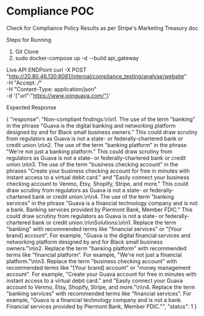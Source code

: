 # Compliance POC
Check for Compliance Policy Results as per Stripe's Marketing Treasury doc

Steps for Running 
1. Git Clone 
2. sudo docker-compose up -d --build api_gateway 

Live API ENDPoint 
curl -X POST "http://20.80.46.130:8081/internal/compliance_testing/analyse/website" \
  -H "Accept: */*" \
  -H "Content-Type: application/json" \
  -d '{"url":"https://www.joinguava.com/"}'

Expected Response 

{
  "response": "Non-compliant findings:\n\n1. The use of the term \"banking\" in the phrase \"Guava is the digital banking and networking platform designed by and for Black small business owners.\" This could draw scrutiny from regulators as Guava is not a state- or federally-chartered bank or credit union.\n\n2. The use of the term \"banking platform\" in the phrase \"We're not just a banking platform.\" This could draw scrutiny from regulators as Guava is not a state- or federally-chartered bank or credit union.\n\n3. The use of the term \"business checking account\" in the phrases \"Create your business checking account for free in minutes with instant access to a virtual debit card.\" and \"Easily connect your business checking account to Venmo, Etsy, Shopify, Stripe, and more.\" This could draw scrutiny from regulators as Guava is not a state- or federally-chartered bank or credit union.\n\n4. The use of the term \"banking services\" in the phrase \"Guava is a financial technology company and is not a bank. Banking services provided by Piermont Bank, Member FDIC.\" This could draw scrutiny from regulators as Guava is not a state- or federally-chartered bank or credit union.\n\nSolutions:\n\n1. Replace the term \"banking\" with recommended terms like \"financial services\" or \"[Your brand] account\". For example, \"Guava is the digital financial services and networking platform designed by and for Black small business owners.\"\n\n2. Replace the term \"banking platform\" with recommended terms like \"financial platform\". For example, \"We're not just a financial platform.\"\n\n3. Replace the term \"business checking account\" with recommended terms like \"[Your brand] account\" or \"money management account\". For example, \"Create your Guava account for free in minutes with instant access to a virtual debit card.\" and \"Easily connect your Guava account to Venmo, Etsy, Shopify, Stripe, and more.\"\n\n4. Replace the term \"banking services\" with recommended terms like \"financial services\". For example, \"Guava is a financial technology company and is not a bank. Financial services provided by Piermont Bank, Member FDIC.\"",
  "status": 1
}
